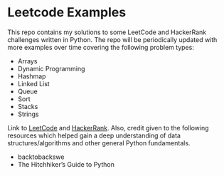 # Leetcode Examples

This repo contains my solutions to some LeetCode and HackerRank challenges
written in Python. The repo will be periodically updated with more examples
over time covering the following problem types:

- Arrays
- Dynamic Programming
- Hashmap
- Linked List
- Queue
- Sort
- Stacks
- Strings


Link to [LeetCode](https://leetcode.com/) and
[HackerRank](https://www.hackerrank.com/). Also, credit given to the following
resources which helped gain a deep understanding of data structures/algorithms
and other general Python fundamentals. 

- backtobackswe
- The Hitchhiker’s Guide to Python
